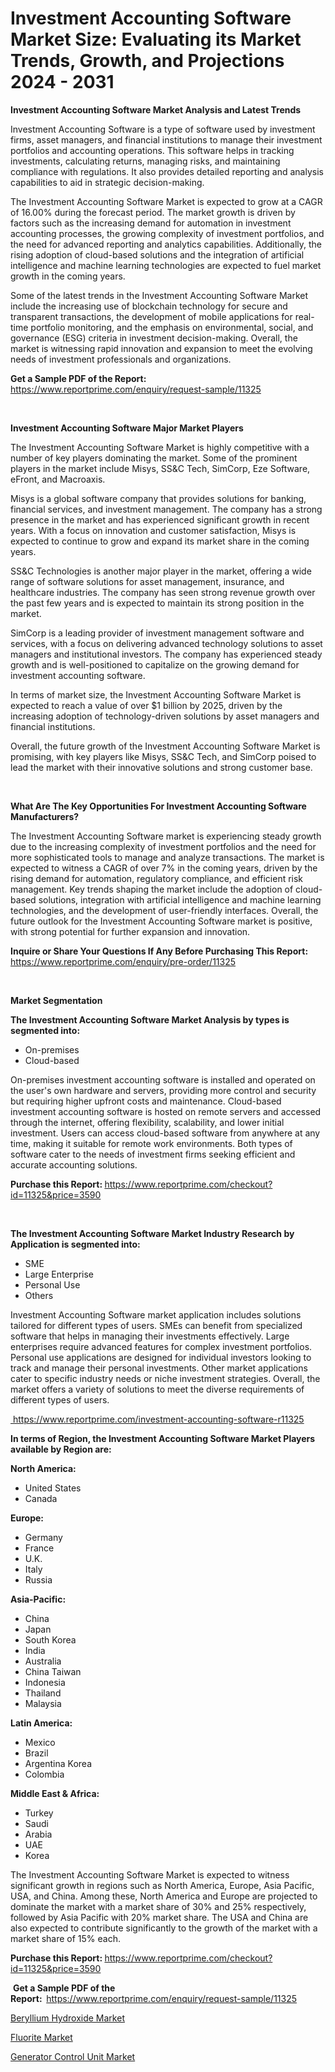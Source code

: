 <p><h1>Investment Accounting Software Market Size: Evaluating its Market Trends, Growth, and Projections 2024 - 2031</h1></p><p><strong>Investment Accounting Software Market Analysis and Latest Trends</strong></p>
<p><p>Investment Accounting Software is a type of software used by investment firms, asset managers, and financial institutions to manage their investment portfolios and accounting operations. This software helps in tracking investments, calculating returns, managing risks, and maintaining compliance with regulations. It also provides detailed reporting and analysis capabilities to aid in strategic decision-making.</p><p>The Investment Accounting Software Market is expected to grow at a CAGR of 16.00% during the forecast period. The market growth is driven by factors such as the increasing demand for automation in investment accounting processes, the growing complexity of investment portfolios, and the need for advanced reporting and analytics capabilities. Additionally, the rising adoption of cloud-based solutions and the integration of artificial intelligence and machine learning technologies are expected to fuel market growth in the coming years.</p><p>Some of the latest trends in the Investment Accounting Software Market include the increasing use of blockchain technology for secure and transparent transactions, the development of mobile applications for real-time portfolio monitoring, and the emphasis on environmental, social, and governance (ESG) criteria in investment decision-making. Overall, the market is witnessing rapid innovation and expansion to meet the evolving needs of investment professionals and organizations.</p></p>
<p><strong>Get a Sample PDF of the Report:&nbsp;</strong> <a href="https://www.reportprime.com/enquiry/request-sample/11325">https://www.reportprime.com/enquiry/request-sample/11325</a></p>
<p>&nbsp;</p>
<p><strong>Investment Accounting Software Major Market Players</strong></p>
<p><p>The Investment Accounting Software Market is highly competitive with a number of key players dominating the market. Some of the prominent players in the market include Misys, SS&C Tech, SimCorp, Eze Software, eFront, and Macroaxis.</p><p>Misys is a global software company that provides solutions for banking, financial services, and investment management. The company has a strong presence in the market and has experienced significant growth in recent years. With a focus on innovation and customer satisfaction, Misys is expected to continue to grow and expand its market share in the coming years.</p><p>SS&C Technologies is another major player in the market, offering a wide range of software solutions for asset management, insurance, and healthcare industries. The company has seen strong revenue growth over the past few years and is expected to maintain its strong position in the market.</p><p>SimCorp is a leading provider of investment management software and services, with a focus on delivering advanced technology solutions to asset managers and institutional investors. The company has experienced steady growth and is well-positioned to capitalize on the growing demand for investment accounting software.</p><p>In terms of market size, the Investment Accounting Software Market is expected to reach a value of over $1 billion by 2025, driven by the increasing adoption of technology-driven solutions by asset managers and financial institutions.</p><p>Overall, the future growth of the Investment Accounting Software Market is promising, with key players like Misys, SS&C Tech, and SimCorp poised to lead the market with their innovative solutions and strong customer base.</p></p>
<p>&nbsp;</p>
<p><strong>What Are The Key Opportunities For Investment Accounting Software Manufacturers?</strong></p>
<p><p>The Investment Accounting Software market is experiencing steady growth due to the increasing complexity of investment portfolios and the need for more sophisticated tools to manage and analyze transactions. The market is expected to witness a CAGR of over 7% in the coming years, driven by the rising demand for automation, regulatory compliance, and efficient risk management. Key trends shaping the market include the adoption of cloud-based solutions, integration with artificial intelligence and machine learning technologies, and the development of user-friendly interfaces. Overall, the future outlook for the Investment Accounting Software market is positive, with strong potential for further expansion and innovation.</p></p>
<p><strong>Inquire or Share Your Questions If Any Before Purchasing This Report:</strong> <a href="https://www.reportprime.com/enquiry/pre-order/11325">https://www.reportprime.com/enquiry/pre-order/11325</a></p>
<p>&nbsp;</p>
<p><strong>Market Segmentation</strong></p>
<p><strong>The Investment Accounting Software Market Analysis by types is segmented into:</strong></p>
<p><ul><li>On-premises</li><li>Cloud-based</li></ul></p>
<p><p>On-premises investment accounting software is installed and operated on the user's own hardware and servers, providing more control and security but requiring higher upfront costs and maintenance. Cloud-based investment accounting software is hosted on remote servers and accessed through the internet, offering flexibility, scalability, and lower initial investment. Users can access cloud-based software from anywhere at any time, making it suitable for remote work environments. Both types of software cater to the needs of investment firms seeking efficient and accurate accounting solutions.</p></p>
<p><strong>Purchase this Report:&nbsp;</strong><a href="https://www.reportprime.com/checkout?id=11325&price=3590">https://www.reportprime.com/checkout?id=11325&price=3590</a></p>
<p>&nbsp;</p>
<p><strong>The Investment Accounting Software Market Industry Research by Application is segmented into:</strong></p>
<p><ul><li>SME</li><li>Large Enterprise</li><li>Personal Use</li><li>Others</li></ul></p>
<p><p>Investment Accounting Software market application includes solutions tailored for different types of users. SMEs can benefit from specialized software that helps in managing their investments effectively. Large enterprises require advanced features for complex investment portfolios. Personal use applications are designed for individual investors looking to track and manage their personal investments. Other market applications cater to specific industry needs or niche investment strategies. Overall, the market offers a variety of solutions to meet the diverse requirements of different types of users.</p></p>
<p><a href="https://www.reportprime.com/investment-accounting-software-r11325">&nbsp;https://www.reportprime.com/investment-accounting-software-r11325</a></p>
<p><strong>In terms of Region, the Investment Accounting Software Market Players available by Region are:</strong></p>
<p>
    <p> <strong> North America: </strong>
        <ul>
            <li>United States</li>
            <li>Canada</li>
        </ul>
        </p> 
    <p> <strong> Europe: </strong>
        <ul>
            <li>Germany</li>
            <li>France</li>
            <li>U.K.</li>
            <li>Italy</li>
            <li>Russia</li>
        </ul>
        </p> 
    <p> <strong> Asia-Pacific: </strong>
        <ul>
            <li>China</li>
            <li>Japan</li>
            <li>South Korea</li>
            <li>India</li>
            <li>Australia</li>
            <li>China Taiwan</li>
            <li>Indonesia</li>
            <li>Thailand</li>
            <li>Malaysia</li>
        </ul>
        </p> 
    <p> <strong> Latin America: </strong>
        <ul>
            <li>Mexico</li>
            <li>Brazil</li>
            <li>Argentina Korea</li>
            <li>Colombia</li>
        </ul>
        </p> 
    <p> <strong> Middle East & Africa: </strong>
        <ul>
            <li>Turkey</li>
            <li>Saudi</li>
            <li>Arabia</li>
            <li>UAE</li>
            <li>Korea</li>
        </ul>
    </p>
    </p>
<p><p>The Investment Accounting Software Market is expected to witness significant growth in regions such as North America, Europe, Asia Pacific, USA, and China. Among these, North America and Europe are projected to dominate the market with a market share of 30% and 25% respectively, followed by Asia Pacific with 20% market share. The USA and China are also expected to contribute significantly to the growth of the market with a market share of 15% each.</p></p>
<p><strong>Purchase this Report: </strong><a href="https://www.reportprime.com/checkout?id=11325&price=3590">https://www.reportprime.com/checkout?id=11325&price=3590</a></p>
<p>&nbsp;<strong>Get a Sample PDF of the Report:&nbsp;&nbsp;</strong><a href="https://www.reportprime.com/enquiry/request-sample/11325">https://www.reportprime.com/enquiry/request-sample/11325</a></p>
<p><strong></strong></p>
<p><p><a href="https://www.linkedin.com/pulse/beryllium-hydroxide-market-challenges-opportunities-growth-drivers-v0cnf?trackingId=FjdC7CCgkCjduYTbhPmtEA%3D%3D">Beryllium Hydroxide Market</a></p><p><a href="https://www.linkedin.com/pulse/fluorite-market-size-growing-forecasted-period-from-2024-2031-hztsf?trackingId=Gl%2FA2fw3uc8dKdf5tQ%2FiWw%3D%3D">Fluorite Market</a></p><p><a href="https://github.com/RickHolmes3/Market-Research-Report-List-4/blob/main/generator-control-unit-market.md">Generator Control Unit Market</a></p></p>